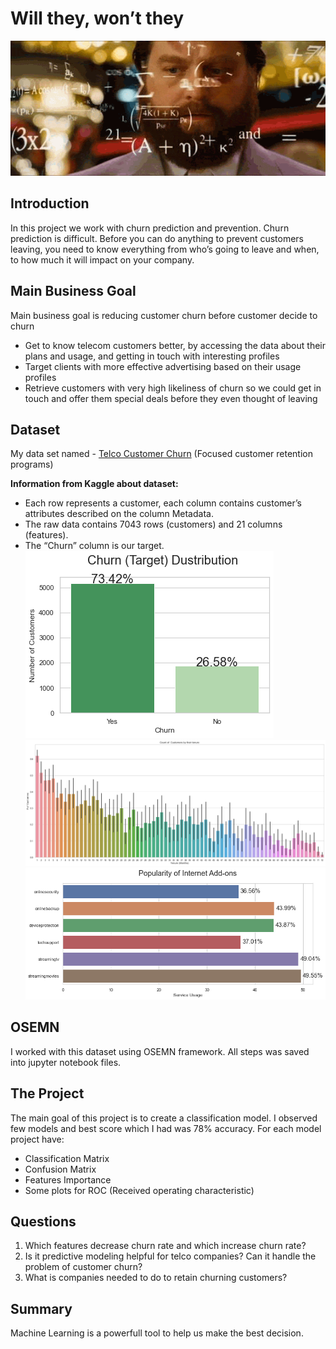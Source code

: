 
# Will they, won’t they
![think](https://github.com/Galdina/dsc-mod-3-project-v2-1-onl01-dtsc-ft-030220/blob/master/img/1.gif)


## Introduction
In this project we work with churn prediction and prevention.
Churn prediction is difficult. Before you can do anything to prevent customers leaving, you need to know everything from who’s going to leave and when, to how much it will impact on your company. 


## Main Business Goal

Main business goal is reducing customer churn before customer decide to churn
* Get to know telecom customers better, by accessing the data about their plans and usage, and getting in touch with interesting profiles
* Target clients with more effective advertising based on their usage profiles
* Retrieve customers with very high likeliness of churn so we could get in touch and offer them special deals before they even thought of leaving


## Dataset
My data set named - [Telco Customer Churn](https://www.kaggle.com/blastchar/telco-customer-churn) (Focused customer retention programs)

**Information from Kaggle about dataset:**
- Each row represents a customer, each column contains customer’s attributes described on the column Metadata.
- The raw data contains 7043 rows (customers) and 21 columns (features).
- The “Churn” column is our target.
![](img/fs_mod3_1.png)
![](img/fs_mod3_2.png)
![](img/fs_mod3_3.png)
## OSEMN

I worked with this dataset using OSEMN framework. All steps was saved into jupyter notebook files.

## The Project

The main goal of this project is to create a classification model.
I observed few models and best score which I had was 78% accuracy.
For each model project have:
* Classification Matrix
* Confusion Matrix
* Features Importance
* Some plots for ROC (Received operating characteristic)

## Questions

1. Which features decrease churn rate and which increase churn rate?
2. Is it predictive modeling helpful for telco companies? Can it handle the problem of customer churn?
3. What is companies needed to do to retain churning customers?

## Summary

Machine Learning is a powerfull tool to help us make the best decision.
